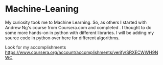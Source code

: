 # Machine-Leaning
My curiosity took me to Machine Learning. So, as others I started with Andrew Ng's course from Coursera.com and completed . I thought to do some more hands-on in python with different libraries. I will be adding my source code in python over here for different algorithms.

Look for my accomplishments  https://www.coursera.org/account/accomplishments/verify/SRXECWWH9NWC
